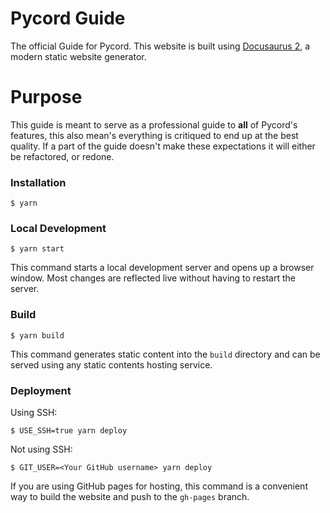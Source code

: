 # Pycord Guide
The official Guide for Pycord.
This website is built using [Docusaurus 2](https://docusaurus.io/), a modern static website generator.

# Purpose
This guide is meant to serve as a professional guide to **all** of Pycord's features,
this also mean's everything is critiqued to end up at the best quality.
If a part of the guide doesn't make these expectations 
it will either be refactored, or redone.

### Installation

```
$ yarn
```

### Local Development

```
$ yarn start
```

This command starts a local development server and opens up a browser window. Most changes are reflected live without having to restart the server.

### Build

```
$ yarn build
```

This command generates static content into the `build` directory and can be served using any static contents hosting service.

### Deployment

Using SSH:

```
$ USE_SSH=true yarn deploy
```

Not using SSH:

```
$ GIT_USER=<Your GitHub username> yarn deploy
```

If you are using GitHub pages for hosting, this command is a convenient way to build the website and push to the `gh-pages` branch.
